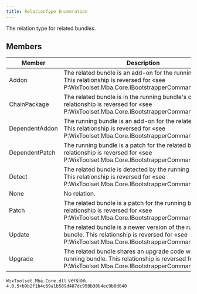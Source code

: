 ```yaml
---
title: RelationType Enumeration
---
```

The relation type for related bundles.
## Members
| Member | Description |
| ------ | ----------- |
| Addon | The related bundle is an add-on for the running bundle. This relationship is reversed for «see P:WixToolset.Mba.Core.IBootstrapperCommand.Relation»  |
| ChainPackage | The related bundle is in the running bundle's chain. This relationship is reversed for «see P:WixToolset.Mba.Core.IBootstrapperCommand.Relation»  |
| DependentAddon | The running bundle is an add-on for the related bundle. This relationship is reversed for «see P:WixToolset.Mba.Core.IBootstrapperCommand.Relation»  |
| DependentPatch | The running bundle is a patch for the related bundle. This relationship is reversed for «see P:WixToolset.Mba.Core.IBootstrapperCommand.Relation»  |
| Detect | The related bundle is detected by the running bundle. This relationship is reversed for «see P:WixToolset.Mba.Core.IBootstrapperCommand.Relation»  |
| None | No relation. |
| Patch | The related bundle is a patch for the running bundle. This relationship is reversed for «see P:WixToolset.Mba.Core.IBootstrapperCommand.Relation»  |
| Update | The related bundle is a newer version of the running bundle. This relationship is reversed for «see P:WixToolset.Mba.Core.IBootstrapperCommand.Relation»  |
| Upgrade | The related bundle shares an upgrade code with the running bundle. This relationship is reversed for «see P:WixToolset.Mba.Core.IBootstrapperCommand.Relation»  |
`WixToolset.Mba.Core.dll` version `4.0.5+b9b2f1b4c69a1b509d487dc950b30b4ec9b0d040`

